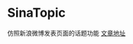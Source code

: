 # SinaTopic
仿照新浪微博发表页面的话题功能
[文章地址](http://www.kennethyo.me/2015/08/10/%E5%8E%9F-%E9%AB%98%E4%BB%BFSinaWeibo%E6%96%B0%E6%B5%AA%E5%BE%AE%E5%8D%9A%E5%8F%91%E5%B8%83%E9%A1%B5%E9%9D%A2%E8%AF%9D%E9%A2%98%E6%95%88%E6%9E%9C/)
